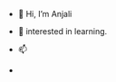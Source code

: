 - 👋 Hi, I’m Anjali
- 👀 interested in learning.

- 📫 
-  

<!---
anjali2055a/anjali2055a is a ✨ special ✨ repository because its `README.md` (this file) appears on your GitHub profile.
You can click the Preview link to take a look at your changes.
--->
